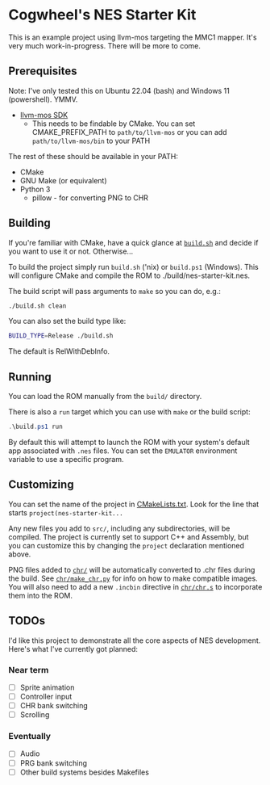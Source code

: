 # Cogwheel's NES Starter Kit

This is an example project using llvm-mos targeting the MMC1 mapper. It's very much work-in-progress. There will be more to come.

## Prerequisites

Note: I've only tested this on Ubuntu 22.04 (bash) and Windows 11 (powershell). YMMV.

- [llvm-mos SDK](https://github.com/llvm-mos/llvm-mos-sdk#download)
  - This needs to be findable by CMake. You can set CMAKE_PREFIX_PATH to `path/to/llvm-mos` or you can add `path/to/llvm-mos/bin` to your PATH

The rest of these should be available in your PATH:

- CMake
- GNU Make (or equivalent)
- Python 3
  - pillow - for converting PNG to CHR

## Building

If you're familiar with CMake, have a quick glance at [`build.sh`](build.sh) and decide if you want to use it or not. Otherwise...

To build the project simply run `build.sh` ('nix) or `build.ps1` (Windows). This will configure CMake and compile the ROM to ./build/nes-starter-kit.nes.

The build script will pass arguments to `make` so you can do, e.g.:

```sh
./build.sh clean
```

You can also set the build type like:

```sh
BUILD_TYPE=Release ./build.sh
```

The default is RelWithDebInfo.

## Running

You can load the ROM manually from the `build/` directory.

There is also a `run` target which you can use with `make` or the build script:

```powershell
.\build.ps1 run
```

By default this will attempt to launch the ROM with your system's default app associated with `.nes` files. You can set the `EMULATOR` environment variable to use a specific program.

## Customizing

You can set the name of the project in [CMakeLists.txt](CMakeLists.txt). Look for the line that starts `project(nes-starter-kit...`

Any new files you add to `src/`, including any subdirectories, will be compiled. The project is currently set to support C++ and Assembly, but you can customize this by changing the `project` declaration mentioned above.

PNG files added to [`chr/`](chr/) will be automatically converted to .chr files during the build. See [`chr/make_chr.py`](chr/make_chr.py) for info on how to make compatible images. You will also need to add a new `.incbin` directive in [`chr/chr.s`](chr/chr.s) to incorporate them into the ROM.

## TODOs

I'd like this project to demonstrate all the core aspects of NES development. Here's what I've currently got planned:

### Near term

- [ ] Sprite animation
- [ ] Controller input
- [ ] CHR bank switching
- [ ] Scrolling

### Eventually

- [ ] Audio
- [ ] PRG bank switching
- [ ] Other build systems besides Makefiles
